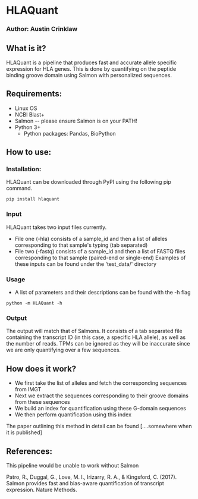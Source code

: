 # HLAQuant
### Author: Austin Crinklaw

## What is it?
HLAQuant is a pipeline that produces fast and accurate allele specific expression for HLA genes. This is done by quantifying on the peptide binding groove domain using Salmon with personalized sequences.

## Requirements:
- Linux OS
- NCBI Blast+
- Salmon -- please ensure Salmon is on your PATH!
- Python 3+
  - Python packages: Pandas, BioPython

## How to use:

### Installation:
HLAQuant can be downloaded through PyPI using the following pip command.
```shell
pip install hlaquant
```

### Input  
HLAQuant takes two input files currently. 
- File one (-hla) consists of a sample_id and then a list of alleles corresponding to that sample's typing (tab separated)
- File two (-fastq) consists of a sample_id and then a list of FASTQ files corresponding to that sample (paired-end or single-end)
Examples of these inputs can be found under the 'test_data/' directory

### Usage
- A list of parameters and their descriptions can be found with the -h flag
```shell
python -m HLAQuant -h
```

### Output  
The output will match that of Salmons. It consists of a tab separated file containing the transcript ID (in this case, a specific HLA allele), as well as the number of reads. TPMs can be ignored as they will be inaccurate since we are only quantifying over a few sequences.

## How does it work?
- We first take the list of alleles and fetch the corresponding sequences from IMGT
- Next we extract the sequences corresponding to their groove domains from these sequences
- We build an index for quantification using these G-domain sequences
- We then perform quantification using this index

The paper outlining this method in detail can be found [....somewhere when it is published]

## References:
This pipeline would be unable to work without Salmon

Patro, R., Duggal, G., Love, M. I., Irizarry, R. A., & Kingsford, C. (2017). Salmon provides fast and bias-aware quantification of transcript expression. Nature Methods.
